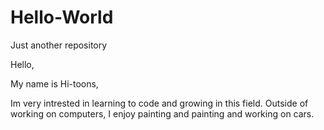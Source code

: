 # Hello-World
Just another repository 

Hello,

My name is Hi-toons, 

Im very intrested in learning to code and growing in this field. Outside of working on computers, I enjoy painting and painting and working on cars. 
